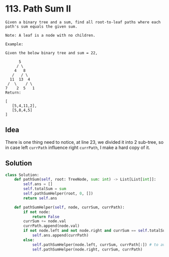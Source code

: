 # 113. Path Sum II

```
Given a binary tree and a sum, find all root-to-leaf paths where each path's sum equals the given sum.

Note: A leaf is a node with no children.

Example:

Given the below binary tree and sum = 22,

      5
     / \
    4   8
   /   / \
  11  13  4
 /  \    / \
7    2  5   1
Return:

[
   [5,4,11,2],
   [5,8,4,5]
]
```

## Idea

There is one thing need to notice, at line 23, we divided it into 2 sub-tree, so in case left `currPath` influence right `currPath`, I make a hard copy of it.


## Solution

```python
class Solution:
    def pathSum(self, root: TreeNode, sum: int) -> List[List[int]]:
        self.ans = []
        self.totalSum = sum
        self.pathSumHelper(root, 0, [])
        return self.ans

    def pathSumHelper(self, node, currSum, currPath):
        if not node:
            return False
        currSum += node.val
        currPath.append(node.val)
        if not node.left and not node.right and currSum == self.totalSum:
            self.ans.append(currPath)
        else:
            self.pathSumHelper(node.left, currSum, currPath[:]) # to avoid influence right path
            self.pathSumHelper(node.right, currSum, currPath)
```
